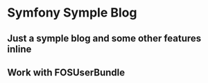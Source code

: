 Symfony Symple Blog
=========================

Just a symple blog and some other features inline
-------------------------------------------------

Work with FOSUserBundle
------------------------

